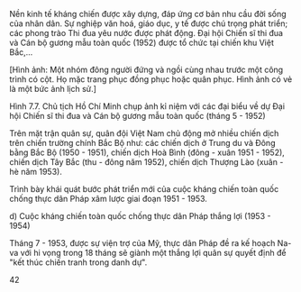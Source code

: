 Nền kinh tế kháng chiến được xây dựng, đáp ứng cơ bản nhu cầu đời sống của nhân dân. Sự nghiệp văn hoá, giáo dục, y tế được chú trọng phát triển; các phong trào Thi đua yêu nước được phát động. Đại hội Chiến sĩ thi đua và Cán bộ gương mẫu toàn quốc (1952) được tổ chức tại chiến khu Việt Bắc,...

[Hình ảnh: Một nhóm đông người đứng và ngồi cùng nhau trước một công trình có cột. Họ mặc trang phục đồng phục hoặc quân phục. Hình ảnh có vẻ là một bức ảnh lịch sử.]

Hình 7.7. Chủ tịch Hồ Chí Minh chụp ảnh kỉ niệm với các đại biểu về dự Đại hội Chiến sĩ thi đua và Cán bộ gương mẫu toàn quốc (tháng 5 - 1952)

Trên mặt trận quân sự, quân đội Việt Nam chủ động mở nhiều chiến dịch trên chiến trường chính Bắc Bộ như: các chiến dịch ở Trung du và Đông bằng Bắc Bộ (1950 - 1951), chiến dịch Hoà Bình (đông - xuân 1951 - 1952), chiến dịch Tây Bắc (thu - đông năm 1952), chiến dịch Thượng Lào (xuân - hè năm 1953).

Trình bày khái quát bước phát triển mới của cuộc kháng chiến toàn quốc chống thực dân Pháp xâm lược giai đoạn 1951 - 1953.

d) Cuộc kháng chiến toàn quốc chống thực dân Pháp thắng lợi (1953 - 1954)

Tháng 7 - 1953, được sự viện trợ của Mỹ, thực dân Pháp đề ra kế hoạch Na-va với hi vọng trong 18 tháng sẽ giành một thắng lợi quân sự quyết định để "kết thúc chiến tranh trong danh dự".

42